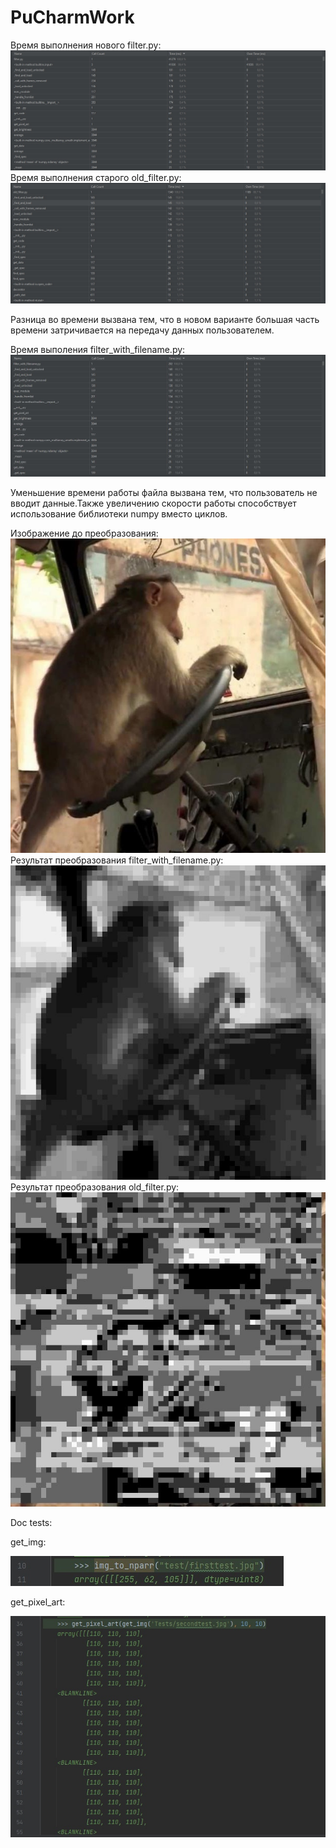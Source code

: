 # PuCharmWork
 
Время выполнения нового filter.py:
![](Skrins/scren1.jpg)
Время выполнения старого old_filter.py:
![](Skrins/scren2.jpg)

Разница во времени вызвана тем, что в новом варианте большая часть времени затричивается
на передачу данных пользователем.

Время выполения filter_with_filename.py:
![](Skrins/scren3.JPG)

Уменьшение времени работы файла вызвана тем, что пользователь не вводит данные.Также увеличению 
скорости работы способствует использование библиотеки numpy вместо циклов.

Изображение до преобразования:
![](img3.jpg)
Результат преобразования filter_with_filename.py:
![](res_firstnew.jpg)
Результат преобразования old_filter.py:
![](res_secondold.jpg)

Doc tests:

get_img:

![](Skrins/scren4.jpg)

get_pixel_art:

![](Skrins/scren5.jpg)